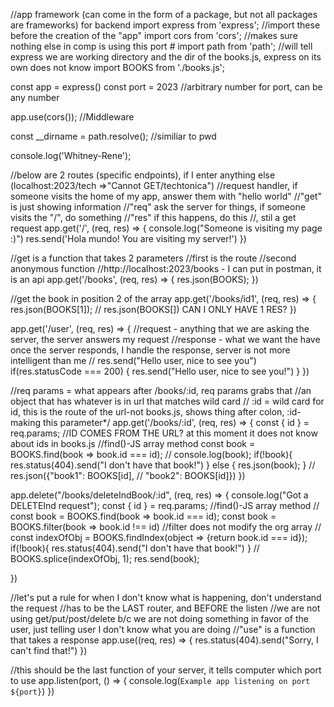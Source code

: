 //app framework (can come in the form of a package, but not all packages are frameworks) for backend
import express from 'express';
//import these before the creation of the "app"
import cors from 'cors'; //makes sure nothing else in comp is using this port #
import path from 'path'; //will tell express we are working directory and the dir of the books.js, express on its own does not know
import BOOKS from './books.js';

const app = express()
const port = 2023 //arbitrary number for port, can be any number


app.use(cors()); //Middleware

const __dirname = path.resolve(); //similiar to pwd

console.log('Whitney-Rene');

//below are 2 routes (specific endpoints), if I enter anything else (localhost:2023/tech =>"Cannot GET/techtonica")
//request handler, if someone visits the home of my app, answer them with "hello world"
//"get" is just showing information
//"req" ask the server for things, if someone visits the "/", do something
//"res" if this happens, do this
//, stil a get request
app.get('/', (req, res) => {
    console.log("Someone is visiting my page :)")
    res.send('Hola mundo! You are visiting my server!')
})

//get is a function that takes 2 parameters
//first is the route
//second anonymous function
//http://localhost:2023/books - I can put in postman, it is an api
app.get('/books', (req, res) => {
    res.json(BOOKS);
})

//get the book in position 2 of the array
app.get('/books/id1', (req, res) => {
    res.json(BOOKS[1]);
    // res.json(BOOKS[]) CAN I ONLY HAVE 1 RES?
})

app.get('/user', (req, res) => {
//request - anything that we are asking the server, the server answers my request
//response - what we want the have once the server responds, I handle the response, server is not more intelligent than me
// res.send("Hello user, nice to see you")
    if(res.statusCode === 200) {
        res.send("Hello user, nice to see you!")
    }
})




//req params = what appears after /books/:id, req params grabs that
//an object that has whatever is in url that matches wild card
// :id = wild card for id, this is the route of the url-not books.js, shows thing after colon, :id-making this parameter*/
app.get('/books/:id', (req, res) => {
    const { id } = req.params; //ID COMES FROM THE URL? at this moment it does not know about ids in books.js
    //find()-JS array method
    const book = BOOKS.find(book => book.id === id);
    // console.log(book);
    if(!book){
        res.status(404).send("I don't have that book!")
    }  else {
        res.json(book);
        }
    // res.json({"book1": BOOKS[id],
    // "book2": BOOKS[id]})
})

 app.delete("/books/deleteIndBook/:id", (req, res) => {
    console.log("Got a DELETEInd request");
    const { id } = req.params; 
    //find()-JS array method
    // const book = BOOKS.find(book => book.id === id); 
    const book = BOOKS.filter(book => book.id !== id)  //filter does not modify the org array
    // const indexOfObj = BOOKS.findIndex(object => {return book.id === id});
    if(!book){
        res.status(404).send("I don't have that book!")
    }
        // BOOKS.splice(indexOfObj, 1);
        res.send(book);
        
 }) 

//let's put a rule for when I don't know what is happening, don't understand the request
//has to be the LAST router, and BEFORE the listen
//we are not using get/put/post/delete b/c we are not doing something in favor of the user, just telling user I don't know what you are doing
//"use" is a function that takes a response
app.use((req, res) => {
    res.status(404).send("Sorry, I can't find that!")
})

//this should be the last function of your server, it tells computer which port to use
app.listen(port, () => {
    console.log(`Example app listening on port ${port}`)
})